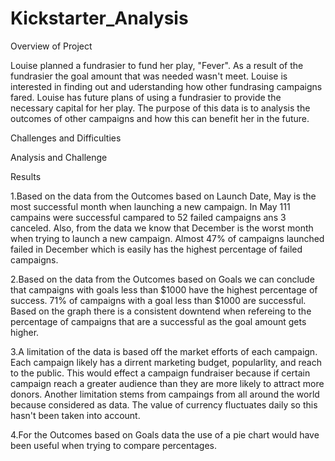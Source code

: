 # Kickstarter_Analysis

Overview of Project

Louise planned a fundrasier to fund her play, "Fever". As a result of the fundrasier the goal amount that was needed wasn't meet. Louise is interested in finding out and uderstanding how other fundrasing campaigns fared. Louise has future plans of using a fundrasier to provide the necessary capital for her play. The purpose of this data is to analysis the outcomes of other campaigns and how this can benefit her in the future. 

Challenges and Difficulties

Analysis and Challenge 

Results

1.Based on the data from the Outcomes based on Launch Date, May is the most successful month when launching a new campaign. In May 111 campains were successful campared to 52 failed campaigns ans 3 canceled. Also, from the data we know that December is the worst month when trying to launch a new campaign. Almost 47% of campaigns launched failed in December which is easily has the highest percentage of failed campaigns. 

2.Based on the data from the Outcomes based on Goals we can conclude that campaigns with goals less than $1000 have the highest percentage of success. 71% of campaigns with a goal less than $1000 are successful. Based on the graph there is a consistent downtend when refereing to the percentage of campaigns that are a successful as the goal amount gets higher.

3.A limitation of the data is based off the market efforts of each campaign. Each campaign likely has a dirrent marketing budget, popularlity, and reach to the public. This would effect a campaign fundraiser because if certain campaign reach a greater audience than they are more likely to attract more donors. Another limitation stems from campaings from all around the world because considered as data. The value of currency fluctuates daily so this hasn't been taken into account. 

4.For the Outcomes based on Goals data the use of a pie chart would have been useful when trying to compare percentages. 

